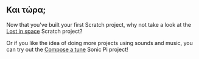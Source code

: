 ## Και τώρα;

Now that you've built your first Scratch project, why not take a look at the [Lost in space](https://projects.raspberrypi.org/en/projects/lost-in-space/) Scratch project?

Or if you like the idea of doing more projects using sounds and music, you can try out the [Compose a tune](https://projects.raspberrypi.org/en/projects/compose-tune) Sonic Pi project!
